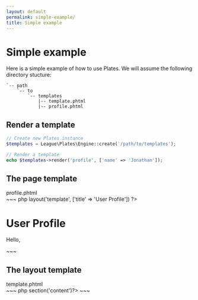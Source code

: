 ```yaml
---
layout: default
permalink: simple-example/
title: Simple example
---
```


Simple example
==============

Here is a simple example of how to use Plates. We will assume the following directory stucture:

~~~
`-- path
    `-- to
        `-- templates
            |-- template.phtml
            |-- profile.phtml
~~~

## Render a template

~~~ php
// Create new Plates instance
$templates = League\Plates\Engine::create('/path/to/templates');

// Render a template
echo $templates->render('profile', ['name' => 'Jonathan']);
~~~

## The page template

<div class="filename">profile.phtml</div>
~~~ php
<?php $v->layout('template', ['title' => 'User Profile']) ?>

<h1>User Profile</h1>
<p>Hello, <?=$v($name) // escape the $name variable ?></p>
~~~

## The layout template

<div class="filename">template.phtml</div>
~~~ php
<html>
<head>
    <title><?=$v($title)?></title>
</head>
<body>

<?=$v->section('content')?>

</body>
</html>
~~~
